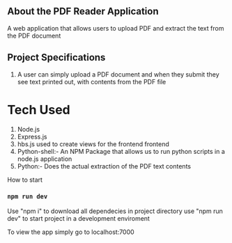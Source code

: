 ## About the PDF Reader Application

A web application that allows users to upload PDF and extract the text from the PDF document

## Project Specifications

1. A user can simply upload a PDF document and when they submit they see text printed out, with contents from the PDF file

# Tech Used

1. Node.js
2. Express.js
3. hbs.js used to create views for the frontend frontend
4. Python-shell:- An NPM Package that allows us to run python scripts in a node.js application
5. Python:- Does the actual extraction of the PDF text contents

How to start

### `npm run dev`

Use "npm i" to download all dependecies in project directory
use "npm run dev" to start project in a development enviroment

To view the app simply go to localhost:7000
